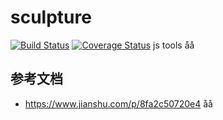 # sculpture
[![Build Status](https://travis-ci.org/zhiyongsun/sculpture.svg?branch=master)](https://travis-ci.org/zhiyongsun/sculpture)
[![Coverage Status](https://coveralls.io/repos/github/zhiyongsun/sculpture/badge.svg?branch=master)](https://coveralls.io/github/zhiyongsun/sculpture?branch=master)
js tools
åå

## 参考文档
- https://www.jianshu.com/p/8fa2c50720e4
åå

